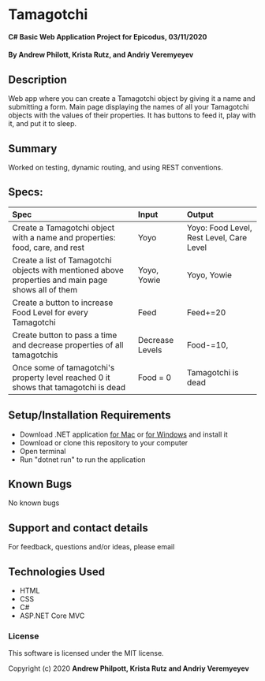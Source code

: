 # Tamagotchi

#### C# Basic Web Application Project for Epicodus, 03/11/2020

#### By Andrew Philott, Krista Rutz, and Andriy Veremyeyev

## Description

Web app where you can create a Tamagotchi object by giving it a name and submitting a form. Main page displaying the names of all your Tamagotchi objects with the values of their properties. It has buttons to feed it, play with it, and put it to sleep.

## Summary

Worked on testing, dynamic routing, and using REST conventions.

## Specs:

| Spec                                                                                                | Input           | Output                                   |
| :-------------------------------------------------------------------------------------------------- | :-------------- | :--------------------------------------- |
| Create a Tamagotchi object with a name and properties: food, care, and rest                         | Yoyo            | Yoyo: Food Level, Rest Level, Care Level |
| Create a list of Tamagotchi objects with mentioned above properties and main page shows all of them | Yoyo, Yowie     | Yoyo, Yowie                              |
| Create a button to increase Food Level for every Tamagotchi                                         | Feed            | Feed+=20                                 |
| Create button to pass a time and decrease properties of all tamagotchis                             | Decrease Levels | Food-=10,                                |
| Once some of tamagotchi's property level reached 0 it shows that tamagotchi is dead                 | Food = 0        | Tamagotchi is dead                       |

## Setup/Installation Requirements

- Download .NET application [for Mac](https://dotnet.microsoft.com/download/dotnet-core/thank-you/sdk-2.2.106-macos-x64-installer) or [for Windows](https://dotnet.microsoft.com/download/dotnet-core/thank-you/sdk-2.2.203-windows-x64-installer) and install it
- Download or clone this repository to your computer
- Open terminal
- Run "dotnet run" to run the application

## Known Bugs

No known bugs

## Support and contact details

For feedback, questions and/or ideas, please email

## Technologies Used

- HTML
- CSS
- C#
- ASP.NET Core MVC

### License

This software is licensed under the MIT license.

Copyright (c) 2020 **Andrew Philpott, Krista Rutz and Andriy Veremyeyev**
